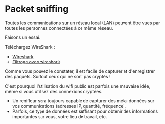 # Packet sniffing

Toutes les communications sur un réseau local (LAN) peuvent être vues par toutes les personnes connectées à ce même réseau.

Faisons un essai.

Téléchargez WireShark :

- [Wireshark](https://www.wireshark.org)
- [Filtrage avec wireshark](https://wiki.wireshark.org/DisplayFilters)


Comme vous pouvez le constater, il est facile de capturer et d'enregistrer des paquets. Surtout ceux qui ne sont pas cryptés !

C'est pourquoi l'utilisation du wifi public est parfois une mauvaise idée, même si vous utilisez des connexions cryptées.

- Un renifleur sera toujours capable de capturer des méta-données sur vos communications (adresses IP, quantité, fréquence). 
- Parfois, ce type de données est suffisant pour obtenir des informations importantes sur vous, votre lieu de travail, etc.
